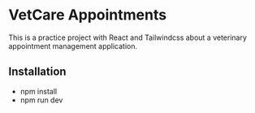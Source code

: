 # VetCare Appointments
This is a practice project with React and Tailwindcss about a veterinary appointment management application.

## Installation
* npm install 
* npm run dev
